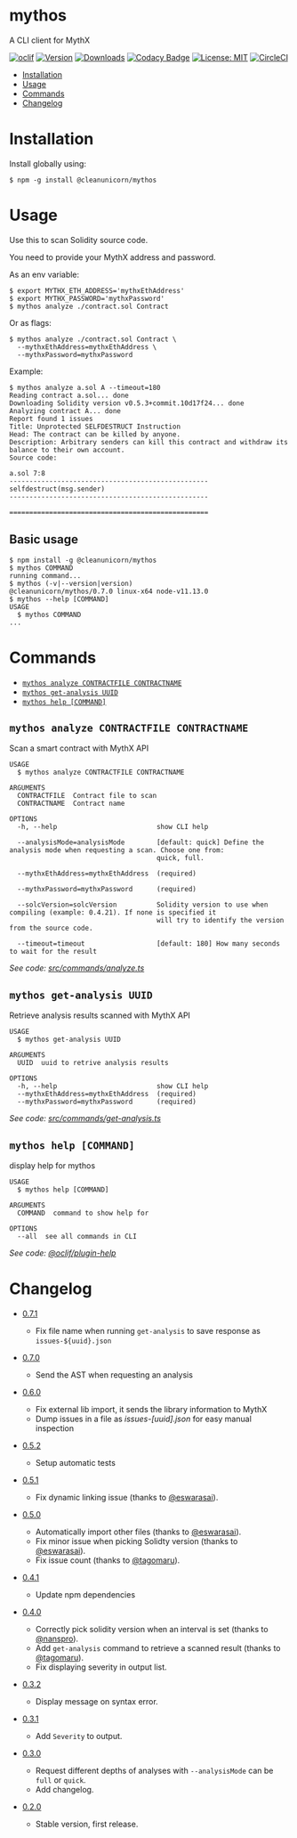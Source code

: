 mythos
======

A CLI client for MythX

[![oclif](https://img.shields.io/badge/cli-oclif-brightgreen.svg)](https://oclif.io)
[![Version](https://img.shields.io/npm/v/@cleanunicorn/mythos.svg)](https://www.npmjs.com/package/@cleanunicorn/mythos)
[![Downloads](https://img.shields.io/npm/dt/mythos.svg)](https://www.npmjs.com/package/@cleanunicorn/mythos)
[![Codacy Badge](https://api.codacy.com/project/badge/Grade/1c13f68494414f5fb60b10cc30a6acbc)](https://www.codacy.com/app/lucadanielcostin/mythos)
[![License: MIT](https://img.shields.io/badge/License-MIT-blue.svg)](https://opensource.org/licenses/MIT)
[![CircleCI](https://circleci.com/gh/cleanunicorn/mythos/tree/master.svg?style=shield)](https://circleci.com/gh/cleanunicorn/mythos)

<!-- toc -->
* [Installation](#installation)
* [Usage](#usage)
* [Commands](#commands)
* [Changelog](#changelog)
<!-- tocstop -->


# Installation

Install globally using:
```sh-session
$ npm -g install @cleanunicorn/mythos
```


# Usage

Use this to scan Solidity source code.

You need to provide your MythX address and password.

As an env variable:
```sh-session
$ export MYTHX_ETH_ADDRESS='mythxEthAddress'
$ export MYTHX_PASSWORD='mythxPassword'
$ mythos analyze ./contract.sol Contract
```

Or as flags:
```sh-session
$ mythos analyze ./contract.sol Contract \
  --mythxEthAddress=mythxEthAddress \
  --mythxPassword=mythxPassword
```

Example:
```sh-session
$ mythos analyze a.sol A --timeout=180
Reading contract a.sol... done
Downloading Solidity version v0.5.3+commit.10d17f24... done
Analyzing contract A... done
Report found 1 issues
Title: Unprotected SELFDESTRUCT Instruction
Head: The contract can be killed by anyone.
Description: Arbitrary senders can kill this contract and withdraw its balance to their own account.
Source code:

a.sol 7:8
--------------------------------------------------
selfdestruct(msg.sender)
--------------------------------------------------

==================================================
```

## Basic usage

<!-- usage -->
```sh-session
$ npm install -g @cleanunicorn/mythos
$ mythos COMMAND
running command...
$ mythos (-v|--version|version)
@cleanunicorn/mythos/0.7.0 linux-x64 node-v11.13.0
$ mythos --help [COMMAND]
USAGE
  $ mythos COMMAND
...
```
<!-- usagestop -->
# Commands
<!-- commands -->
* [`mythos analyze CONTRACTFILE CONTRACTNAME`](#mythos-analyze-contractfile-contractname)
* [`mythos get-analysis UUID`](#mythos-get-analysis-uuid)
* [`mythos help [COMMAND]`](#mythos-help-command)

## `mythos analyze CONTRACTFILE CONTRACTNAME`

Scan a smart contract with MythX API

```
USAGE
  $ mythos analyze CONTRACTFILE CONTRACTNAME

ARGUMENTS
  CONTRACTFILE  Contract file to scan
  CONTRACTNAME  Contract name

OPTIONS
  -h, --help                         show CLI help

  --analysisMode=analysisMode        [default: quick] Define the analysis mode when requesting a scan. Choose one from:
                                     quick, full.

  --mythxEthAddress=mythxEthAddress  (required)

  --mythxPassword=mythxPassword      (required)

  --solcVersion=solcVersion          Solidity version to use when compiling (example: 0.4.21). If none is specified it
                                     will try to identify the version from the source code.

  --timeout=timeout                  [default: 180] How many seconds to wait for the result
```

_See code: [src/commands/analyze.ts](https://github.com/cleanunicorn/mythos/blob/v0.7.0/src/commands/analyze.ts)_

## `mythos get-analysis UUID`

Retrieve analysis results scanned with MythX API

```
USAGE
  $ mythos get-analysis UUID

ARGUMENTS
  UUID  uuid to retrive analysis results

OPTIONS
  -h, --help                         show CLI help
  --mythxEthAddress=mythxEthAddress  (required)
  --mythxPassword=mythxPassword      (required)
```

_See code: [src/commands/get-analysis.ts](https://github.com/cleanunicorn/mythos/blob/v0.7.0/src/commands/get-analysis.ts)_

## `mythos help [COMMAND]`

display help for mythos

```
USAGE
  $ mythos help [COMMAND]

ARGUMENTS
  COMMAND  command to show help for

OPTIONS
  --all  see all commands in CLI
```

_See code: [@oclif/plugin-help](https://github.com/oclif/plugin-help/blob/v2.1.6/src/commands/help.ts)_
<!-- commandsstop -->

# Changelog

* [0.7.1](https://github.com/cleanunicorn/mythos/releases/tag/v0.7.1)
  * Fix file name when running `get-analysis` to save response as `issues-${uuid}.json`

* [0.7.0](https://github.com/cleanunicorn/mythos/releases/tag/v0.7.0)
  * Send the AST when requesting an analysis

* [0.6.0](https://github.com/cleanunicorn/mythos/releases/tag/v0.6.0)
  * Fix external lib import, it sends the library information to MythX
  * Dump issues in a file as *issues-[uuid].json* for easy manual inspection

* [0.5.2](https://github.com/cleanunicorn/mythos/releases/tag/v0.5.2)
  * Setup automatic tests

* [0.5.1](https://github.com/cleanunicorn/mythos/releases/tag/v0.5.1)
  * Fix dynamic linking issue (thanks to [@eswarasai](https://github.com/eswarasai)).

* [0.5.0](https://github.com/cleanunicorn/mythos/releases/tag/v0.5.0)
  * Automatically import other files (thanks to [@eswarasai](https://github.com/eswarasai)).
  * Fix minor issue when picking Solidty version (thanks to [@eswarasai](https://github.com/eswarasai)).
  * Fix issue count (thanks to [@tagomaru](https://github.com/tagomaru)).

* [0.4.1](https://github.com/cleanunicorn/mythos/releases/tag/v0.4.1)
  * Update npm dependencies

* [0.4.0](https://github.com/cleanunicorn/mythos/releases/tag/v0.4.0)
  * Correctly pick solidity version when an interval is set (thanks to [@nanspro](https://github.com/nanspro)).
  * Add `get-analysis` command to retrieve a scanned result (thanks to [@tagomaru](https://github.com/tagomaru)).
  * Fix displaying severity in output list.

* [0.3.2](https://github.com/cleanunicorn/mythos/releases/tag/v0.3.2)
  * Display message on syntax error.

* [0.3.1](https://github.com/cleanunicorn/mythos/releases/tag/v0.3.1)
  * Add `Severity` to output.

* [0.3.0](https://github.com/cleanunicorn/mythos/releases/tag/v0.3.0)
  * Request different depths of analyses with `--analysisMode` can be `full` or `quick`.
  * Add changelog.

* [0.2.0](https://github.com/cleanunicorn/mythos/releases/tag/v0.2.0) 
  * Stable version, first release.
